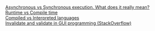 [Asynchronous vs Synchronous execution. What does it really mean?](http://stackoverflow.com/questions/748175/asynchronous-vs-synchronous-execution-what-does-it-really-mean)  
[Runtime vs Compile time](http://stackoverflow.com/questions/846103/runtime-vs-compile-time)  
[Compiled vs Interpreted languages](http://stackoverflow.com/questions/3265357/compiled-vs-interpreted-languages)  
[Invalidate and validate in GUI programming (StackOverflow)](http://stackoverflow.com/questions/9510125/difference-between-validate-revalidate-and-invalidate-in-swing-gui)
